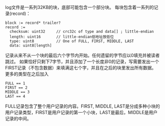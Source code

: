 log文件是一系列32KB的块，底部可能包含一个部分块。
每块包含着一系列的记录(record)：
```
block := record* trailer?
record :=
  checksum: uint32     // crc32c of type and data[] ; little-endian
  length: uint16       // little-endian低地址放低位
  type: uint8          // One of FULL, FIRST, MIDDLE, LAST
  data: uint8[length]
 ```
 记录从来不从一个块的最后六个字节内开始。任何遗留的字节应以0填充并被读者跳过。
 如果恰好只剩下7字节，并且添加了一个长度非0的记录，写需要发出一个FIRST记录（不包含数据）来填满这七个字，并且在之后的块里发出所有数据。
 更多的类型在之后加入
 ```
 FULL == 1
FIRST == 2
MIDDLE == 3
LAST == 4
```
FULL记录包含了整个用户记录的内容。FIRST, MIDDLE, LAST是分成多种小块的用户记录类型，FIRST是用户记录的第一个小块，LAST是最后，MIDDLE是用户记录的中间。

 
 

